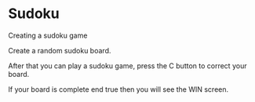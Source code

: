 # Sudoku
Creating a sudoku game

Create a random sudoku board.

After that you can play a sudoku game, press the C button to correct your board.

If your board is complete end true then you will see the WIN screen.
